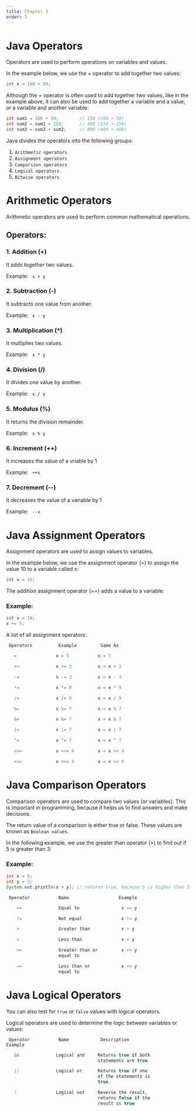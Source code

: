 ```yaml
---
title: Chapter 3
order: 3
---
```


#   Java Operators

Operators are used to perform operations on variables and values.

In the example below, we use the + operator to add together two values:

```java
int x = 100 + 50;
```


Although the + operator is often used to add together two values, like in the example above, it can also be used to add together a variable and a value, or a variable and another variable:

```java
int sum1 = 100 + 50;        // 150 (100 + 50)
int sum2 = sum1 + 250;      // 400 (150 + 250)
int sum3 = sum2 + sum2;     // 800 (400 + 400)
```

Java divides the operators into the following groups:

1.  `Arithmetic operators`
2.  `Assignment operators`
3.  `Comparison operators`
4.  `Logical operators`
5.  `Bitwise operators`


#   Arithmetic Operators

Arithmetic operators are used to perform common mathematical operations.

## Operators:


### 1.  Addition (+)

It adds together two values.

Example: ` x + y`


### 2. Subtraction (-)

It subtracts one value from another.

Example: ` x - y`


### 3. Multiplication (*)

It multiplies two values.

Example: ` x * y`


### 4. Division (/)

It divides one value by another.

Example: ` x / y`


### 5. Modulus (%)

It returns the division remainder.

Example: ` x % y`


### 6. Increment (++)

It increases the value of a vriable by 1

Example: ` ++x`


### 7. Decrement (--)

It decreases the value of a variable by 1

Example: ` --x`


#   Java Assignment Operators

Assignment operators are used to assign values to variables.

In the example below, we use the assignment operator (=) to assign the value 10 to a variable called x:

```java
int x = 10;
```
The addition assignment operator (+=) adds a value to a variable:

### Example:    
```java
int x = 10;
x += 5;
```

A list of all assignment operators:

```
 Operators          Example         Same As
 ```

 ```java
    =               x = 5           x = 5

    +=              x += 3          x = x + 3

    -=              x -= 3          x = x - 3

    *=              x *= 9          x = x * 9

    /=              x /= 9          x = x / 9

    %=              x %= 7          x = x % 7

    &=              x &= 7          x = x & 7

    |=              x |= 7          x = x | 7       

    ^=              x ^= 7          x = x ^ 7   

    >>=             x >>= 4         x = x >> 4

    <<=             x <<= 4         x = x << 4
```

#   Java Comparison Operators

Comparison operators are used to compare two values (or variables). This is important in programming, because it helps us to find answers and make decisions.

The return value of a comparison is either true or false. These values are known as `Boolean values`.

In the following example, we use the greater than operator (>) to find out if 5 is greater than 3:

### Example:

```java
int x = 5;
int y = 3;
System.out.println(x > y); // returns true, because 5 is higher than 3
```

```
 Operator           Name                   Example
 ```

```java
    ==              Equal to                x == y

    !=              Not equal               x != y

    >               Greater than            x > y

    <               Less than               x < y

    >=              Greater than or         x >= y    
                    equal to

    <=              Less than or            x <= y
                    equal to
```

#   Java Logical Operators

You can also test for `true` or `false` values with logical operators.

Logical operators are used to determine the logic between variables or values:

```
 Operator           Name            Description                         Example
 ```

 ```java
    &&              Logical and     Returns true if both                x < 5 && x < 10
                                    statements are true.

    ||              Logical or      Returns true if one                 x < 5 || x < 4
                                    of the statements is 
                                    true.

    !               Logical not     Reverse the result,                 !(x < 5 && x < 10)
                                    returns false if the 
                                    result is true
```

